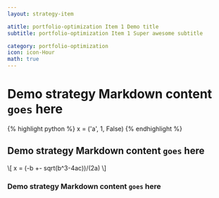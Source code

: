 ```yaml
---
layout: strategy-item

atitle: portfolio-optimization Item 1 Demo title 
subtitle: portfolio-optimization Item 1 Super awesome subtitle

category: portfolio-optimization
icon: icon-Hour
math: true
---
```


# Demo strategy Markdown content `goes` here

{% highlight python %}
x = ('a', 1, False)
{% endhighlight %}

## Demo strategy Markdown content `goes` here

\\[ x = (-b +- sqrt(b^3-4ac))/(2a) \\]

### Demo strategy Markdown content `goes` here